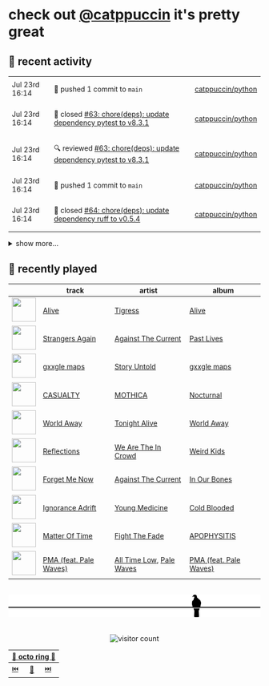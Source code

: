 # check out [@catppuccin](https://github.com/catppuccin) it's pretty great

## 📅 recent activity

<!-- SCRIPT:REPLACE:GITHUB -->
<table>
<tbody>
<tr>
<td><span title='2024-07-23T16:14:32+00:00'>Jul 23rd 16:14</span></td>
<td>

🚢 pushed 1 commit to `main`

</td>
<td>

[catppuccin/python](https://github.com/catppuccin/python)

</td>
</tr>
<tr>
<td><span title='2024-07-23T16:14:32+00:00'>Jul 23rd 16:14</span></td>
<td>

🎉 closed [#63: chore(deps): update dependency pytest to v8.3.1](https://github.com/catppuccin/python/pull/63)

</td>
<td>

[catppuccin/python](https://github.com/catppuccin/python)

</td>
</tr>
<tr>
<td><span title='2024-07-23T16:14:27+00:00'>Jul 23rd 16:14</span></td>
<td>

🔍 reviewed [#63: chore(deps): update dependency pytest to v8.3.1](https://github.com/catppuccin/python/pull/63)

</td>
<td>

[catppuccin/python](https://github.com/catppuccin/python)

</td>
</tr>
<tr>
<td><span title='2024-07-23T16:14:20+00:00'>Jul 23rd 16:14</span></td>
<td>

🚢 pushed 1 commit to `main`

</td>
<td>

[catppuccin/python](https://github.com/catppuccin/python)

</td>
</tr>
<tr>
<td><span title='2024-07-23T16:14:19+00:00'>Jul 23rd 16:14</span></td>
<td>

🎉 closed [#64: chore(deps): update dependency ruff to v0.5.4](https://github.com/catppuccin/python/pull/64)

</td>
<td>

[catppuccin/python](https://github.com/catppuccin/python)

</td>
</tr>
</tbody>
</table>

<details>
<summary>show more...</summary>
<table>
<tbody>
<tr>
<td><span title='2024-07-23T16:14:16+00:00'>Jul 23rd 16:14</span></td>
<td>

🔍 reviewed [#64: chore(deps): update dependency ruff to v0.5.4](https://github.com/catppuccin/python/pull/64)

</td>
<td>

[catppuccin/python](https://github.com/catppuccin/python)

</td>
</tr>
<tr>
<td><span title='2024-07-20T10:46:52+00:00'>Jul 20th 10:46</span></td>
<td>

🚢 pushed 1 commit to `main`

</td>
<td>

[catppuccin/python](https://github.com/catppuccin/python)

</td>
</tr>
<tr>
<td><span title='2024-07-20T10:46:51+00:00'>Jul 20th 10:46</span></td>
<td>

🎉 closed [#62: chore(deps): update dependency mypy to v1.11.0](https://github.com/catppuccin/python/pull/62)

</td>
<td>

[catppuccin/python](https://github.com/catppuccin/python)

</td>
</tr>
<tr>
<td><span title='2024-07-20T10:46:47+00:00'>Jul 20th 10:46</span></td>
<td>

🔍 reviewed [#62: chore(deps): update dependency mypy to v1.11.0](https://github.com/catppuccin/python/pull/62)

</td>
<td>

[catppuccin/python](https://github.com/catppuccin/python)

</td>
</tr>
<tr>
<td><span title='2024-07-19T07:52:15+00:00'>Jul 19th 07:52</span></td>
<td>

🚢 pushed 1 commit to `main`

</td>
<td>

[catppuccin/python](https://github.com/catppuccin/python)

</td>
</tr>
<tr>
<td><span title='2024-07-19T07:52:15+00:00'>Jul 19th 07:52</span></td>
<td>

🎉 closed [#61: chore(deps): update dependency ruff to v0.5.3](https://github.com/catppuccin/python/pull/61)

</td>
<td>

[catppuccin/python](https://github.com/catppuccin/python)

</td>
</tr>
<tr>
<td><span title='2024-07-19T07:52:11+00:00'>Jul 19th 07:52</span></td>
<td>

🔍 reviewed [#61: chore(deps): update dependency ruff to v0.5.3](https://github.com/catppuccin/python/pull/61)

</td>
<td>

[catppuccin/python](https://github.com/catppuccin/python)

</td>
</tr>
<tr>
<td><span title='2024-07-18T09:53:53+00:00'>Jul 18th 09:53</span></td>
<td>

🚢 pushed 1 commit to `main`

</td>
<td>

[catppuccin/whiskers](https://github.com/catppuccin/whiskers)

</td>
</tr>
<tr>
<td><span title='2024-07-18T09:53:53+00:00'>Jul 18th 09:53</span></td>
<td>

🎉 closed [#33: fix(deps): update rust crate lzma-rust to v0.1.7](https://github.com/catppuccin/whiskers/pull/33)

</td>
<td>

[catppuccin/whiskers](https://github.com/catppuccin/whiskers)

</td>
</tr>
<tr>
<td><span title='2024-07-18T09:53:43+00:00'>Jul 18th 09:53</span></td>
<td>

🚢 pushed 1 commit to `main`

</td>
<td>

[catppuccin/whiskers](https://github.com/catppuccin/whiskers)

</td>
</tr>
<tr>
<td><span title='2024-07-18T09:53:43+00:00'>Jul 18th 09:53</span></td>
<td>

🎉 closed [#34: fix(deps): update rust crate thiserror to v1.0.63](https://github.com/catppuccin/whiskers/pull/34)

</td>
<td>

[catppuccin/whiskers](https://github.com/catppuccin/whiskers)

</td>
</tr>
<tr>
<td><span title='2024-07-18T09:53:59+00:00'>Jul 18th 09:53</span></td>
<td>

🎉 closed [#25: fix(deps): update rust crate thiserror to v1.0.63](https://github.com/catppuccin/catwalk/pull/25)

</td>
<td>

[catppuccin/catwalk](https://github.com/catppuccin/catwalk)

</td>
</tr>
<tr>
<td><span title='2024-07-18T09:54:00+00:00'>Jul 18th 09:54</span></td>
<td>

🚢 pushed 1 commit to `main`

</td>
<td>

[catppuccin/catwalk](https://github.com/catppuccin/catwalk)

</td>
</tr>
</tbody>
</table>
</details>
<!-- SCRIPT:REPLACE:GITHUB -->

## 🎵 recently played

<!-- SCRIPT:REPLACE:SPOTIFY -->
| | track | artist | album |
| - | - | - | - |
| <img src="https://i.scdn.co/image/ab67616d000048517683fbf67a7355c8356daa61" width="48" height="48"> | [Alive](https://open.spotify.com/track/2JW8bob6y2m8fTQETirGxK) | [Tigress](https://open.spotify.com/artist/4wJ6pekF4hqpKdlXco2rJN) | [Alive](https://open.spotify.com/track/2JW8bob6y2m8fTQETirGxK) |
| <img src="https://i.scdn.co/image/ab67616d00004851bd92d2e8f66f88864ce5e01e" width="48" height="48"> | [Strangers Again](https://open.spotify.com/track/7Kl1uO2Dz3iVZvjUWR8AC0) | [Against The Current](https://open.spotify.com/artist/6yhD1KjhLxIETFF7vIRf8B) | [Past Lives](https://open.spotify.com/track/7Kl1uO2Dz3iVZvjUWR8AC0) |
| <img src="https://i.scdn.co/image/ab67616d00004851b87bace0c3d6125c561a0e8d" width="48" height="48"> | [gxxgle maps](https://open.spotify.com/track/3I2BllyqPDHd5prcFIQwZU) | [Story Untold](https://open.spotify.com/artist/0BOXARfvlX6FdiyMJUUn1Z) | [gxxgle maps](https://open.spotify.com/track/3I2BllyqPDHd5prcFIQwZU) |
| <img src="https://i.scdn.co/image/ab67616d00004851a3fd6ca93e5d90f6e4708019" width="48" height="48"> | [CASUALTY](https://open.spotify.com/track/6KZS7UyCY1akaJGAp64Akl) | [MOTHICA](https://open.spotify.com/artist/1JhiIIXT9DWqEU3BYFZwGA) | [Nocturnal](https://open.spotify.com/track/6KZS7UyCY1akaJGAp64Akl) |
| <img src="https://i.scdn.co/image/ab67616d00004851c6a41badbde59e8917a1ed93" width="48" height="48"> | [World Away](https://open.spotify.com/track/7GU93Vg0JStzXLJzSjene1) | [Tonight Alive](https://open.spotify.com/artist/5pjCYG6hPLBO3y4swxu3dh) | [World Away](https://open.spotify.com/track/7GU93Vg0JStzXLJzSjene1) |
| <img src="https://i.scdn.co/image/ab67616d000048518b07e15bb992f1bbda332eb1" width="48" height="48"> | [Reflections](https://open.spotify.com/track/5Hu8ghjoVoHK78uCCIiwwC) | [We Are The In Crowd](https://open.spotify.com/artist/1BSXtdFlVDUOS6g1T3tmME) | [Weird Kids](https://open.spotify.com/track/5Hu8ghjoVoHK78uCCIiwwC) |
| <img src="https://i.scdn.co/image/ab67616d000048519d92c1661f5a7784808fabdb" width="48" height="48"> | [Forget Me Now](https://open.spotify.com/track/7a4mTLsXkBfRrakiKQVCTQ) | [Against The Current](https://open.spotify.com/artist/6yhD1KjhLxIETFF7vIRf8B) | [In Our Bones](https://open.spotify.com/track/7a4mTLsXkBfRrakiKQVCTQ) |
| <img src="https://i.scdn.co/image/ab67616d00004851dbb712b713f600cf86348a01" width="48" height="48"> | [Ignorance Adrift](https://open.spotify.com/track/1WacFMPQyqTIzzuuUp4xqb) | [Young Medicine](https://open.spotify.com/artist/0Cojc5p5tlHl9I61q3ddjQ) | [Cold Blooded](https://open.spotify.com/track/1WacFMPQyqTIzzuuUp4xqb) |
| <img src="https://i.scdn.co/image/ab67616d00004851d866e9733876c8ee4f565573" width="48" height="48"> | [Matter Of Time](https://open.spotify.com/track/6KHBAQaFkpkmUdzB71kPt8) | [Fight The Fade](https://open.spotify.com/artist/5byg90wTxATnhB6kK253DF) | [APOPHYSITIS](https://open.spotify.com/track/6KHBAQaFkpkmUdzB71kPt8) |
| <img src="https://i.scdn.co/image/ab67616d000048511ed6376a2d81927a3619ddd6" width="48" height="48"> | [PMA (feat. Pale Waves)](https://open.spotify.com/track/52BHuLFKoBemaQ1oOPFhFZ) | [All Time Low](https://open.spotify.com/artist/46gyXjRIvN1NL1eCB8GBxo), [Pale Waves](https://open.spotify.com/artist/0wOej91SVqB1zcYkW6xUtA) | [PMA (feat. Pale Waves)](https://open.spotify.com/track/52BHuLFKoBemaQ1oOPFhFZ) |

<!-- SCRIPT:REPLACE:SPOTIFY -->

<br>

<div align="center">

<picture>
    <source media="(prefers-color-scheme: light)" srcset="assets/pigeon-light.svg">
    <source media="(prefers-color-scheme: dark)" srcset="assets/pigeon-dark.svg">
    <img alt="pigeon sitting on a wire" src="assets/pigeon-light.svg">
</picture>

<br>
<br>

![visitor count](https://profile-counter.glitch.me/backwardspy/count.svg)

<table>
    <thead>
        <th colspan="3"><a href="https://octo-ring.com">🐙 octo ring 🐙</a></th>
    </thead>
    <tbody>
        <td><a href="https://octo-ring.com/p/backwardspy/prev">⏮️</a></td>
        <td><a href="https://octo-ring.com/p/backwardspy/random">🔀</a></td>
        <td><a href="https://octo-ring.com/p/backwardspy/next">⏭️</a></td>
    </tbody>
</table>

</div>
